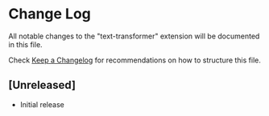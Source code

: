 # Change Log
All notable changes to the "text-transformer" extension will be documented in this file.

Check [Keep a Changelog](http://keepachangelog.com/) for recommendations on how to structure this file.

## [Unreleased]
- Initial release